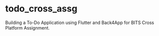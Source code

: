 # todo_cross_assg
Building a To-Do Application using Flutter and Back4App for BITS Cross Platform Assignment.
